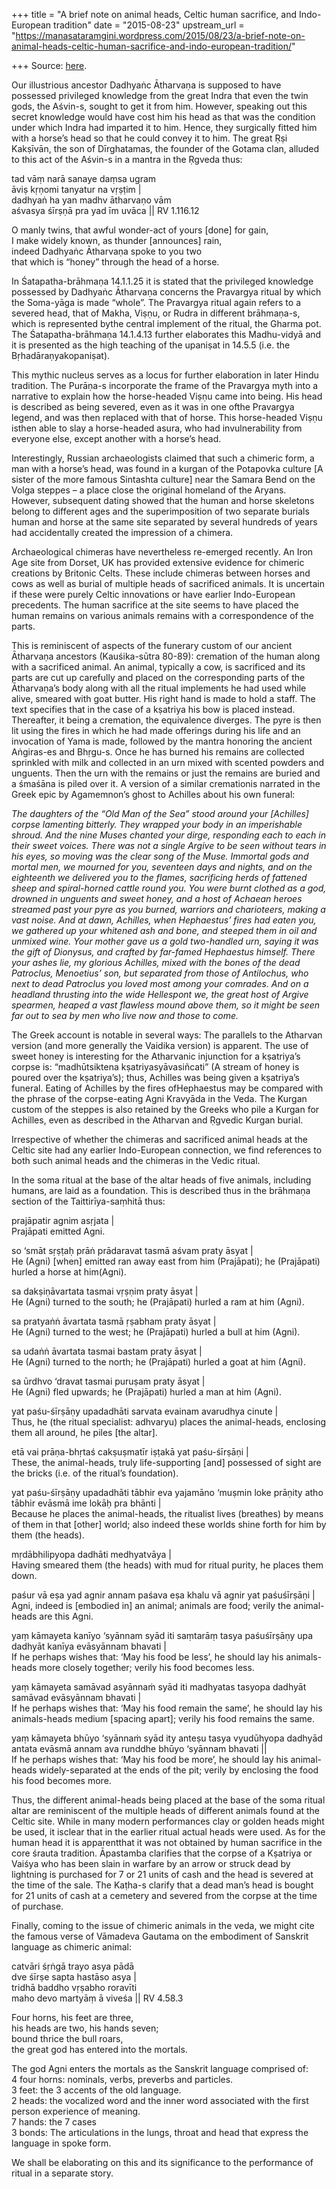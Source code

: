+++
title = "A brief note on animal heads, Celtic human sacrifice, and Indo-European tradition"
date = "2015-08-23"
upstream_url = "https://manasataramgini.wordpress.com/2015/08/23/a-brief-note-on-animal-heads-celtic-human-sacrifice-and-indo-european-tradition/"

+++
Source: [here](https://manasataramgini.wordpress.com/2015/08/23/a-brief-note-on-animal-heads-celtic-human-sacrifice-and-indo-european-tradition/).

Our illustrious ancestor Dadhyaṅc Ātharvaṇa is supposed to have possessed privileged knowledge from the great Indra that even the twin gods, the Aśvin-s, sought to get it from him. However, speaking out this secret knowledge would have cost him his head as that was the condition under which Indra had imparted it to him. Hence, they surgically fitted him with a horse’s head so that he could convey it to him. The great Ṛṣi Kakṣīvān, the son of Dīrghatamas, the founder of the Gotama clan, alluded to this act of the Aśvin-s in a mantra in the Ṛgveda thus:

tad vāṃ narā sanaye daṃsa ugram  
āviṣ kṛṇomi tanyatur na vṛṣṭim \|  
dadhyaṅ ha yan madhv ātharvaṇo vām  
aśvasya śīrṣṇā pra yad īm uvāca \|\| RV 1.116.12

O manly twins, that awful wonder-act of yours \[done\] for gain,  
I make widely known, as thunder \[announces\] rain,  
indeed Dadhyaṅc Ātharvaṇa spoke to you two  
that which is “honey” through the head of a horse.

In Śatapatha-brāhmaṇa 14.1.1.25 it is stated that the privileged knowledge possessed by Dadhyaṅc Ātharvaṇa concerns the Pravargya ritual by which the Soma-yāga is made “whole”. The Pravargya ritual again refers to a severed head, that of Makha, Viṣṇu, or Rudra in different brāhmaṇa-s, which is represented bythe central implement of the ritual, the Gharma pot. The Śatapatha-brāhmaṇa 14.1.4.13 further elaborates this Madhu-vidyā and it is presented as the high teaching of the upaniṣat in 14.5.5 (i.e. the Bṛhadāraṇyakopaniṣat).

This mythic nucleus serves as a locus for further elaboration in later Hindu tradition. The Purāṇa-s incorporate the frame of the Pravargya myth into a narrative to explain how the horse-headed Viṣṇu came into being. His head is described as being severed, even as it was in one ofthe Pravargya legend, and was then replaced with that of horse. This horse-headed Viṣṇu isthen able to slay a horse-headed asura, who had invulnerability from everyone else, except another with a horse’s head.

Interestingly, Russian archaeologists claimed that such a chimeric form, a man with a horse’s head, was found in a kurgan of the Potapovka culture \[A sister of the more famous Sintashta culture\] near the Samara Bend on the Volga steppes – a place close the original homeland of the Aryans. However, subsequent dating showed that the human and horse skeletons belong to different ages and the superimposition of two separate burials human and horse at the same site separated by several hundreds of years had accidentally created the impression of a chimera.

Archaeological chimeras have nevertheless re-emerged recently. An Iron Age site from Dorset, UK has provided extensive evidence for chimeric creations by Britonic Celts. These include chimeras between horses and cows as well as burial of multiple heads of sacrificed animals. It is uncertain if these were purely Celtic innovations or have earlier Indo-European precedents. The human sacrifice at the site seems to have placed the human remains on various animals remains with a correspondence of the parts.

This is reminiscent of aspects of the funerary custom of our ancient Ātharvaṇa ancestors (Kauśika-sūtra 80-89): cremation of the human along with a sacrificed animal. An animal, typically a cow, is sacrificed and its parts are cut up carefully and placed on the corresponding parts of the Ātharvaṇa’s body along with all the ritual implements he had used while alive, smeared with goat butter. His right hand is made to hold a staff. The text specifies that in the case of a kṣatriya his bow is placed instead. Thereafter, it being a cremation, the equivalence diverges. The pyre is then lit using the fires in which he had made offerings during his life and an invocation of Yama is made, followed by the mantra honoring the ancient Aṅgiras-es and Bhṛgu-s. Once he has burned his remains are collected sprinkled with milk and collected in an urn mixed with scented powders and unguents. Then the urn with the remains or just the remains are buried and a śmaśāna is piled over it. A version of a similar cremationis narrated in the Greek epic by Agamemnon’s ghost to Achilles about his own funeral:

*The daughters of the “Old Man of the Sea” stood around your \[Achilles\] corpse lamenting bitterly. They wrapped your body in an imperishable shroud. And the nine Muses chanted your dirge, responding each to each in their sweet voices. There was not a single Argive to be seen without tears in his eyes, so moving was the clear song of the Muse. Immortal gods and mortal men, we mourned for you, seventeen days and nights, and on the eighteenth we delivered you to the flames, sacrificing herds of fattened sheep and spiral-horned cattle round you. You were burnt clothed as a god, drowned in unguents and sweet honey, and a host of Achaean heroes streamed past your pyre as you burned, warriors and charioteers, making a vast noise. And at dawn, Achilles, when Hephaestus’ fires had eaten you, we gathered up your whitened ash and bone, and steeped them in oil and unmixed wine. Your mother gave us a gold two-handled urn, saying it was the gift of Dionysus, and crafted by far-famed Hephaestus himself. There your ashes lie, my glorious Achilles, mixed with the bones of the dead Patroclus, Menoetius’ son, but separated from those of Antilochus, who next to dead Patroclus you loved most among your comrades. And on a headland thrusting into the wide Hellespont we, the great host of Argive spearmen, heaped a vast flawless mound above them, so it might be seen far out to sea by men who live now and those to come.*

The Greek account is notable in several ways: The parallels to the Atharvan version (and more generally the Vaidika version) is apparent. The use of sweet honey is interesting for the Atharvanic injunction for a kṣatriya’s corpse is: “madhūtsiktena kṣatriyasyāvasiñcati” (A stream of honey is poured over the kṣatriya’s); thus, Achilles was being given a kṣatriya’s funeral. Eating of Achilles by the fires ofHephaestus may be compared with the phrase of the corpse-eating Agni Kravyāda in the Veda. The Kurgan custom of the steppes is also retained by the Greeks who pile a Kurgan for Achilles, even as described in the Atharvan and Ṛgvedic Kurgan burial.

Irrespective of whether the chimeras and sacrificed animal heads at the Celtic site had any earlier Indo-European connection, we find references to both such animal heads and the chimeras in the Vedic ritual.

In the soma ritual at the base of the altar heads of five animals, including humans, are laid as a foundation. This is described thus in the brāhmaṇa section of the Taittirīya-saṃhitā thus:

prajāpatir agnim asṛjata \|  
Prajāpati emitted Agni.

so ‘smāt sṛṣṭaḥ prāṅ prādaravat tasmā aśvam praty āsyat \|  
He (Agni) \[when\] emitted ran away east from him (Prajāpati); he
(Prajāpati) hurled a horse at him(Agni).

sa dakṣiṇāvartata tasmai vṛṣṇim praty āsyat \|  
He (Agni) turned to the south; he (Prajāpati) hurled a ram at him
(Agni).

sa pratyaṅṅ āvartata tasmā ṛṣabham praty āsyat \|  
He (Agni) turned to the west; he (Prajāpati) hurled a bull at him
(Agni).

sa udaṅṅ āvartata tasmai bastam praty āsyat \|  
He (Agni) turned to the north; he (Prajāpati) hurled a goat at him
(Agni).

sa ūrdhvo ‘dravat tasmai puruṣam praty āsyat \|  
He (Agni) fled upwards; he (Prajāpati) hurled a man at him (Agni).

yat paśu-śīrṣāṇy upadadhāti sarvata evainam avarudhya cinute \|  
Thus, he (the ritual specialist: adhvaryu) places the animal-heads, enclosing them all around, he piles \[the altar\].

etā vai prāṇa-bhṛtaś cakṣuṣmatīr iṣṭakā yat paśu-śīrṣāṇi \|  
These, the animal-heads, truly life-supporting \[and\] possessed of sight are the bricks (i.e. of the ritual’s foundation).

yat paśu-śīrṣāṇy upadadhāti tābhir eva yajamāno ‘muṣmin loke prāṇity atho tābhir evāsmā ime lokāḥ pra bhānti \|  
Because he places the animal-heads, the ritualist lives (breathes) by means of them in that \[other\] world; also indeed these worlds shine forth for him by them (the heads).

mṛdābhilipyopa dadhāti medhyatvāya \|  
Having smeared them (the heads) with mud for ritual purity, he places them down.

paśur vā eṣa yad agnir annam paśava eṣa khalu vā agnir yat paśuśīrṣāṇi \|  
Agni, indeed is \[embodied in\] an animal; animals are food; verily the animal-heads are this Agni.

yaṃ kāmayeta kanīyo ‘syānnam syād iti saṃtarāṃ tasya paśuśīrṣāṇy upa dadhyāt kanīya evāsyānnam bhavati \|  
If he perhaps wishes that: ‘May his food be less’, he should lay his animals-heads more closely together; verily his food becomes less.

yaṃ kāmayeta samāvad asyānnaṁ syād iti madhyatas tasyopa dadhyāt samāvad evāsyānnam bhavati \|  
If he perhaps wishes that: ‘May his food remain the same’, he should lay his animals-heads medium \[spacing apart\]; verily his food remains the same.

yaṃ kāmayeta bhūyo ‘syānnaṁ syād ity anteṣu tasya vyudūhyopa dadhyād antata evāsmā annam ava runddhe bhūyo ‘syānnam bhavati \|\|  
If he perhaps wishes that: ‘May his food be more’, he should lay his animal-heads widely-separated at the ends of the pit; verily by enclosing the food his food becomes more.

Thus, the different animal-heads being placed at the base of the soma ritual altar are reminiscent of the multiple heads of different animals found at the Celtic site. While in many modern performances clay or golden heads might be used, it isclear that in the earlier ritual actual heads were used. As for the human head it is apparentthat it was not obtained by human sacrifice in the core śrauta tradition. Āpastamba clarifies that the corpse of a Kṣatriya or Vaiśya who has been slain in warfare by an arrow or struck dead by lightning is purchased for 7 or 21 units of cash and the head is severed at the time of the sale. The Kaṭha-s clarify that a dead man’s head is bought for 21 units of cash at a cemetery and severed from the corpse at the time of purchase.

Finally, coming to the issue of chimeric animals in the veda, we might cite the famous verse of Vāmadeva Gautama on the embodiment of Sanskrit language as chimeric animal:

catvāri śṛṅgā trayo asya pādā  
dve śīrṣe sapta hastāso asya \|  
tridhā baddho vṛṣabho roravīti  
maho devo martyāṃ ā viveśa \|\| RV 4.58.3

Four horns, his feet are three,  
his heads are two, his hands seven;  
bound thrice the bull roars,  
the great god has entered into the mortals.

The god Agni enters the mortals as the Sanskrit language comprised of:  
4 four horns: nominals, verbs, preverbs and particles.  
3 feet: the 3 accents of the old language.  
2 heads: the vocalized word and the inner word associated with the first person experience of meaning.  
7 hands: the 7 cases  
3 bonds: The articulations in the lungs, throat and head that express the language in spoke form.

We shall be elaborating on this and its significance to the performance of ritual in a separate story.

